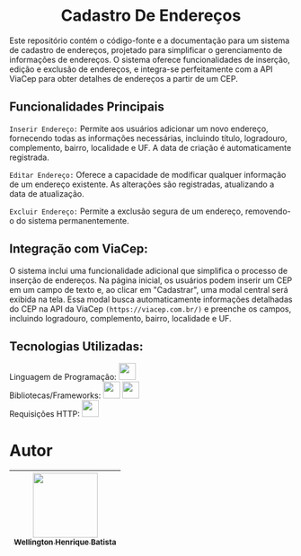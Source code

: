 <h1 align="center">  Cadastro De Endereços </h1>
Este repositório contém o código-fonte e a documentação para um sistema de cadastro de endereços, projetado para simplificar o gerenciamento de informações de endereços. O sistema oferece funcionalidades de inserção, edição e exclusão de endereços, e integra-se perfeitamente com a API ViaCep para obter detalhes de endereços a partir de um CEP.

## Funcionalidades Principais

`Inserir Endereço:` Permite aos usuários adicionar um novo endereço, fornecendo todas as informações necessárias, incluindo título, logradouro, complemento, bairro, localidade e UF. A data de criação é automaticamente registrada.

`Editar Endereço:` Oferece a capacidade de modificar qualquer informação de um endereço existente. As alterações são registradas, atualizando a data de atualização.

`Excluir Endereço:` Permite a exclusão segura de um endereço, removendo-o do sistema permanentemente.

## Integração com ViaCep:
O sistema inclui uma funcionalidade adicional que simplifica o processo de inserção de endereços. Na página inicial, os usuários podem inserir um CEP em um campo de texto e, ao clicar em "Cadastrar", uma modal central será exibida na tela. Essa modal busca automaticamente informações detalhadas do CEP na API da ViaCep `(https://viacep.com.br/)` e preenche os campos, incluindo logradouro, complemento, bairro, localidade e UF.

## Tecnologias Utilizadas:
Linguagem de Programação:  <img loading="lazy" src="https://upload.wikimedia.org/wikipedia/commons/thumb/9/99/Unofficial_JavaScript_logo_2.svg/768px-Unofficial_JavaScript_logo_2.svg.png" width=30><br>
Bibliotecas/Frameworks: <img loading="lazy" src="https://upload.wikimedia.org/wikipedia/commons/thumb/9/95/Vue.js_Logo_2.svg/768px-Vue.js_Logo_2.svg.png?20170919082558" width=30> <img loading="lazy" src="https://user-images.githubusercontent.com/7110136/29002857-9e802f08-7ab4-11e7-9c31-604b5d0d0c19.png" width=30><br>
Requisições HTTP:  <img loading="lazy" src="https://avatars.githubusercontent.com/u/32372333?s=200&v=4" width=30>

# Autor

| [<img loading="lazy" src="https://avatars.githubusercontent.com/u/85231417?v=4" width=115><br><sub>Wellington Henrique Batista</sub>](https://github.com/henbatista) | 
| :---: |


